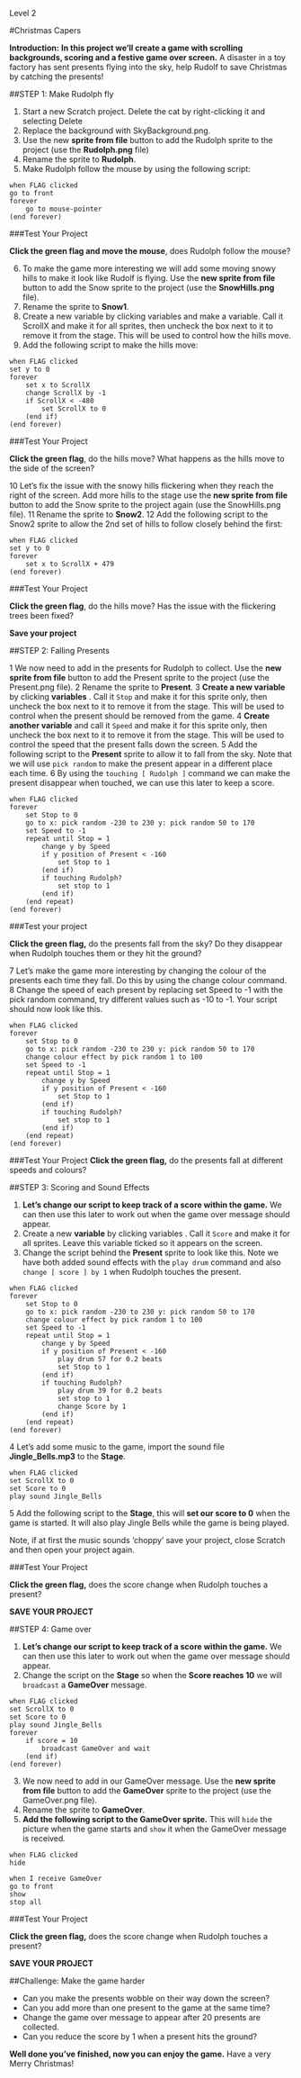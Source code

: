 Level 2

#Christmas Capers

__Introduction:__
__In this project we’ll create a game with scrolling backgrounds, scoring and a festive game over screen.__
A disaster in a toy factory has sent presents flying into the sky, help Rudolf to save Christmas by catching the presents!

##STEP 1: Make Rudolph fly

1. Start a new Scratch project. Delete the cat by right-clicking it and selecting Delete
2. Replace the background with SkyBackground.png.
3. Use the new __sprite from file__ button to add the Rudolph sprite to the project (use the __Rudolph.png__ file)
4. Rename the sprite to __Rudolph__.
5. Make Rudolph follow the mouse by using the following script:


```scratch
when FLAG clicked
go to front
forever
	go to mouse-pointer
(end forever)
```

###Test Your Project

__Click the green flag and move the mouse__, does Rudolph follow the mouse?

6. To make the game more interesting we will add some moving snowy hills to make it look like Rudolf is flying. Use the __new sprite from file__ button to add the Snow sprite to the project (use the __SnowHills.png__ file).
7. Rename the sprite to __Snow1__.
8. Create a new variable by clicking variables and make a variable. Call it ScrollX and make it for all sprites, then uncheck the box next to it to remove
it from the stage. This will be used to control how the hills move.
9. Add the following script to make the hills move:

```scratch
when FLAG clicked
set y to 0
forever
	set x to ScrollX
	change ScrollX by -1
	if ScrollX < -480
		set ScrollX to 0
	(end if)
(end forever)
```

###Test Your Project

__Click the green flag__, do the hills move? What happens as the hills move to the side of the screen?

10 Let’s fix the issue with the snowy hills flickering when they reach the right of the screen. Add more hills to the stage use the __new sprite from file__ button to add the Snow sprite to the project again (use the SnowHills.png file).
11 Rename the sprite to __Snow2__.
12 Add the following script to the Snow2 sprite to allow the 2nd set of hills to follow closely behind the first:

```scratch
when FLAG clicked
set y to 0
forever
	set x to ScrollX + 479
(end forever)
```

###Test Your Project

__Click the green flag__, do the hills move? Has the issue with the flickering trees been fixed?

__Save your project__

##STEP 2: Falling Presents

1 We now need to add in the presents for Rudolph to collect. Use the __new sprite from file__ button to add the Present sprite to the project (use the Present.png file).
2 Rename the sprite to __Present__.
3 __Create a new variable__ by clicking __variables__ . Call it `Stop` and make it for this sprite only, then uncheck the box next to it to remove it from the stage. This will be used to control when the present should be removed from the game.
4 __Create another variable__ and call it `Speed` and make it for this sprite only, then uncheck the box next to it to remove it from the stage. This will be used to control the speed that the present falls down the screen.
5 Add the following script to the __Present__ sprite to allow it to fall from the sky. Note that we will use `pick random` to make the present appear in a different place each time.
6 By using the `touching [ Rudolph ]` command we can make the present disappear when touched, we can use this later to keep a score.


```scratch
when FLAG clicked
forever
	set Stop to 0
	go to x: pick random -230 to 230 y: pick random 50 to 170
	set Speed to -1
	repeat until Stop = 1
		change y by Speed
		if y position of Present < -160
			set Stop to 1
		(end if)
		if touching Rudolph?
			set stop to 1
		(end if)
	(end repeat)
(end forever)
```

###Test your project

__Click the green flag,__ do the presents fall from the sky? Do they disappear when Rudolph touches them or they hit the ground?

7 Let’s make the game more interesting by changing the colour of the presents each time they fall. Do this by using the change colour command.
8 Change the speed of each present by replacing set Speed to -1 with the
pick random command, try different values such as -10 to -1. Your script should now look like this.


```scratch
when FLAG clicked
forever
	set Stop to 0
	go to x: pick random -230 to 230 y: pick random 50 to 170
	change colour effect by pick random 1 to 100
	set Speed to -1
	repeat until Stop = 1
		change y by Speed
		if y position of Present < -160
			set Stop to 1
		(end if)
		if touching Rudolph?
			set stop to 1
		(end if)
	(end repeat)
(end forever)
```

###Test Your Project
__Click the green flag,__ do the presents fall at different speeds and colours?

##STEP 3: Scoring and Sound Effects

1. __Let’s change our script to keep track of a score within the game.__ We can then use this later to work out when the game over message should appear.
2. Create a new __variable__ by clicking variables . Call it `Score` and make it for all sprites. Leave this variable ticked so it appears on the screen.
3. Change the script behind the __Present__ sprite to look like this. Note we have both added sound effects with the `play drum` command and also
`change [ score ] by 1` when Rudolph touches the present.


```scratch
when FLAG clicked
forever
	set Stop to 0
	go to x: pick random -230 to 230 y: pick random 50 to 170
	change colour effect by pick random 1 to 100
	set Speed to -1
	repeat until Stop = 1
		change y by Speed
		if y position of Present < -160
			play drum 57 for 0.2 beats
			set Stop to 1
		(end if)
		if touching Rudolph?
			play drum 39 for 0.2 beats
			set stop to 1
			change Score by 1
		(end if)
	(end repeat)
(end forever)
```

4 Let’s add some music to the game, import the sound file __Jingle_Bells.mp3__ to the __Stage__.

```scratch
when FLAG clicked
set ScrollX to 0
set Score to 0
play sound Jingle_Bells
```

5 Add the following script to the __Stage__, this will __set our score to 0__ when the game is started. It will also play Jingle Bells while the game is being played.

Note, if at first the music sounds ‘choppy’ save your project, close Scratch and then open your project again.

###Test Your Project

__Click the green flag,__ does the score change when Rudolph touches a present?

__SAVE YOUR PROJECT__

##STEP 4: Game over

1. __Let’s change our script to keep track of a score within the game.__ We can then use this later to work out when the game over message should appear.
2. Change the script on the __Stage__ so when the __Score reaches 10__ we will
`broadcast` a __GameOver__ message.

```scratch
when FLAG clicked
set ScrollX to 0
set Score to 0
play sound Jingle_Bells
forever 
	if score = 10
		broadcast GameOver and wait
	(end if)
(end forever)
```

3. We now need to add in our GameOver message. Use the __new sprite from file__ button to add the __GameOver__ sprite to the project (use the GameOver.png file).
4. Rename the sprite to __GameOver__.
5. __Add the following script to the GameOver sprite.__ This will `hide` the picture when the game starts and `show` it when the GameOver message is received.


```scratch
when FLAG clicked
hide

when I receive GameOver
go to front
show
stop all
```

###Test Your Project

__Click the green flag,__ does the score change when Rudolph touches a present? 

__SAVE YOUR PROJECT__

##Challenge: Make the game harder

* Can you make the presents wobble on their way down the screen?
* Can you add more than one present to the game at the same time? 
* Change the game over message to appear after 20 presents are collected. 
* Can you reduce the score by 1 when a present hits the ground?

__Well done you’ve finished, now you can enjoy the game.__
Have a very Merry Christmas!
